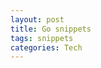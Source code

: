 ```yaml
---
layout: post
title: Go snippets
tags: snippets 
categories: Tech
---
```


<script src="https://gist.github.com/selimslab/a5e594199b9a346a3c9ec90e769183d5.js"></script>
